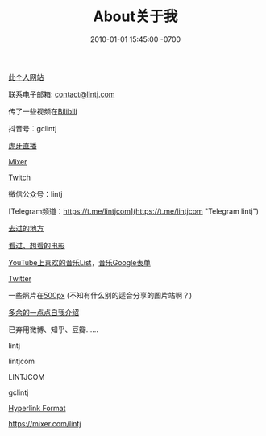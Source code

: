﻿---
layout: post
title:  "About关于我"
date:   2010-01-01 15:45:00 -0700
categories: personal
---
  
[此个人网站](http://www.lintj.com/ "lintj.com")  
  
联系电子邮箱: contact@lintj.com  
  
传了一些视频在[Bilibili](https://space.bilibili.com/2781398/ "Videos")   
  
抖音号：gclintj  
    
[虎牙直播](https://www.huya.com/lintj "HuYaZhiBo")  
  
[Mixer](https://mixer.com/lintj "Mixer")  
  
[Twitch](https://www.twitch.tv/gclintj "Twitch")  
  
微信公众号：lintj  
  
[Telegram频道：https://t.me/lintjcom](https://t.me/lintjcom "Telegram lintj")  
  
[去过的地方](https://goo.gl/CWa4cs "Places")  
  
[看过、想看的电影](http://www.lintj.com/reviews/2019/12/01/Movies.html "Movies")  
  
[YouTube上喜欢的音乐List](https://www.youtube.com/playlist?list=PLZZ3GNd8F1ATt0pdGE3CbayiJGoJEZj9u "Music YouTube")，[音乐Google表单](https://docs.google.com/spreadsheets/d/1GONFCd8FIyMa0yg0LQzmQsRUZk_KrZ7D73nE_sFLpB0/edit?usp=sharing "Music Excel")  
  
[Twitter](https://twitter.com/lintianjiao "Twitter")  
  
一些照片在[500px](https://500px.com/gclintj "500px") (不知有什么别的适合分享的图片站啊？)  
  
[多余的一点点自我介绍](http://www.lintj.com/personal/2019/02/12/ZiLi.html "Extra")  
  
已弃用微博、知乎、豆瓣……
  
lintj  
   
lintjcom  
  
LINTJCOM  
  
gclintj  
  
[Hyperlink Format](https://www.lintj.com "format lintj.com")    
  
https://mixer.com/lintj